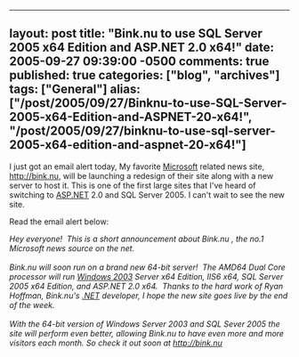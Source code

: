   ---
  layout: post
  title: "Bink.nu to use SQL Server 2005 x64 Edition and ASP.NET 2.0 x64!"
  date: 2005-09-27 09:39:00 -0500
  comments: true
  published: true
  categories: ["blog", "archives"]
  tags: ["General"]
  alias: ["/post/2005/09/27/Binknu-to-use-SQL-Server-2005-x64-Edition-and-ASPNET-20-x64!", "/post/2005/09/27/binknu-to-use-sql-server-2005-x64-edition-and-aspnet-20-x64!"]
  ---
<!-- more -->
<P>I just got an email alert today, My favorite <a title="Microsoft" href="http://Microsoft.com" target="_blank">Microsoft</a> related news site, <A href="http://bink.nu">http://bink.nu</A>, will be launching a redesign of their site along with a new server to host it. This is one of the first large sites that I've heard of switching to <a title="ASP.NET" href="http://asp.net" target="_blank">ASP.NET</a> 2.0 and SQL Server 2005. I can't wait to see the new site.</P>
<P>Read the email alert below:</P>
<P><EM>Hey everyone!&nbsp; This is a short announcement about Bink.nu</EM><EM>&nbsp;, the no.1 Microsoft news source on the net.<BR><BR>Bink.nu will soon run on a brand new 64-bit server!&nbsp; The AMD64 Dual Core processor will run <a title="Windows 2003" href="http://www.microsoft.com/windowsserver2003/default.mspx" target="_blank">Windows 2003</a> Server x64 Edition, IIS6 x64, SQL Server 2005 x64 Edition, and ASP.NET 2.0 x64.&nbsp; Thanks to the hard work of Ryan Hoffman, Bink.nu's <a title=".NET" href="http://www.microsoft.com/net/" target="_blank">.NET</a> developer, I hope the new site goes live by the end of the week.<BR><BR>With the 64-bit version of Windows Server 2003 and SQL Sever 2005 the site will perform even better, allowing Bink.nu to have even more and more visitors each month. So check it out soon at </EM><A href="http://bink.nu/" target=_blank><EM>http://bink.nu</EM></A><BR></P>
